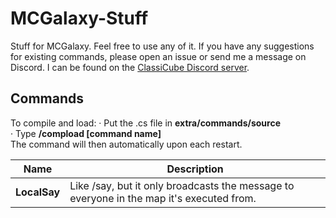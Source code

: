 # MCGalaxy-Stuff
Stuff for MCGalaxy. Feel free to use any of it. If you have any suggestions for existing commands, please open an issue or send me a message on Discord. I can be found on the [ClassiCube Discord server](https://discord.gg/DvYYyRw).

## Commands
To compile and load:
· Put the .cs file in **extra/commands/source**  
· Type **/compload [command name]**  
The command will then automatically upon each restart. 

| Name | Description |
| ------------- | -----|
| **LocalSay** | Like /say, but it only broadcasts the message to everyone in the map it's executed from.
